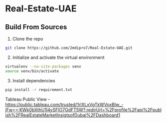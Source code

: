 # Real-Estate-UAE

## Build From Sources
1. Clone the repo
```bash
git clone https://github.com/2mdipro7/Real-Estate-UAE.git
```
2. Initialize and activate the virtual environment
```bash
virtualenv --no-site-packages venv
source venv/bin/activate
```
3. Install dependencies
```bash
pip install -r requirement.txt
```

Tableau Public View - https://public.tableau.com/trusted/1rlXLxVgTkWVoxBIw_-jFw==:KWk0bXthU1l4ySFlO7GdFT5W?:redirUrl=%2Fprofile%2Fapi%2Fpublish%2FRealEstateMarketInsigtsofDubai%2FDashboard1
